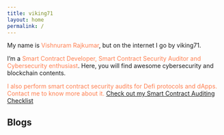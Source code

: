 ```yaml
---
title: viking71
layout: home
permalink: /
---
```


My name is <font color="coral">Vishnuram Rajkumar</font>, but on the internet I go by viking71.

I’m a <font color="coral">Smart Contract Developer, Smart Contract Security Auditor and Cybersecurity enthusiast</font>. Here, you will find awesome cybersecurity and blockchain contents.

<font color="coral">I also perform smart contract security audits for Defi protocols and dApps. Contact me to know more about it. [Check out my Smart Contract Auditing Checklist](https://github.com/vishnuram1999/Smart-Contract-Auditing-Checklist)</font><br/>

## Blogs
